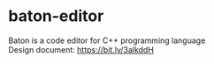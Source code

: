 # baton-editor

Baton is a code editor for C++ programming language \
Design document: https://bit.ly/3alkddH